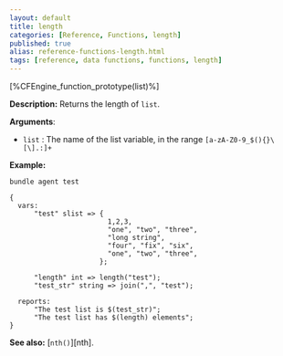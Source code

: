 ```yaml
---
layout: default
title: length
categories: [Reference, Functions, length]
published: true
alias: reference-functions-length.html
tags: [reference, data functions, functions, length]
---
```


[%CFEngine_function_prototype(list)%]

**Description:** Returns the length of `list`.

**Arguments**:

* `list` : The name of the list variable, in the range
`[a-zA-Z0-9_$(){}\[\].:]+`

**Example:**

```cf3
bundle agent test

{
  vars:
      "test" slist => {
                        1,2,3,
                        "one", "two", "three",
                        "long string",
                        "four", "fix", "six",
                        "one", "two", "three",
                      };

      "length" int => length("test");
      "test_str" string => join(",", "test");

  reports:
      "The test list is $(test_str)";
      "The test list has $(length) elements";
}
```

**See also:** [`nth()`][nth].
